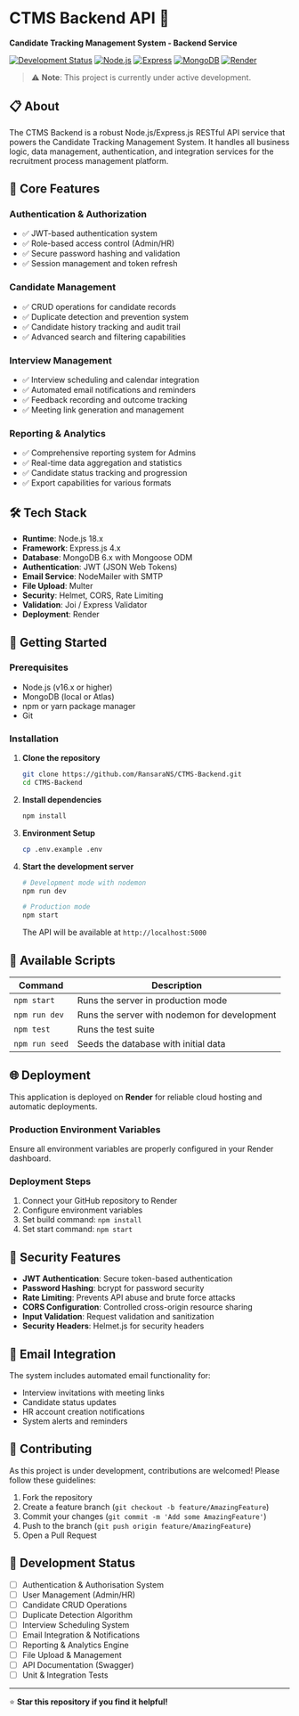 # CTMS Backend API 🔧

**Candidate Tracking Management System - Backend Service**

[![Development Status](https://img.shields.io/badge/Status-Under%20Development-yellow.svg)](https://github.com/your-username/CTMS-Backend)
[![Node.js](https://img.shields.io/badge/Node.js-18.x-green.svg)](https://nodejs.org/)
[![Express](https://img.shields.io/badge/Express-4.x-lightgrey.svg)](https://expressjs.com/)
[![MongoDB](https://img.shields.io/badge/MongoDB-6.x-green.svg)](https://mongodb.com/)
[![Render](https://img.shields.io/badge/Deployment-Render-purple.svg)](https://render.com/)

> ⚠️ **Note**: This project is currently under active development.

## 📋 About

The CTMS Backend is a robust Node.js/Express.js RESTful API service that powers the Candidate Tracking Management System. It handles all business logic, data management, authentication, and integration services for the recruitment process management platform.

## 🎯 Core Features

### Authentication & Authorization
- ✅ JWT-based authentication system
- ✅ Role-based access control (Admin/HR)
- ✅ Secure password hashing and validation
- ✅ Session management and token refresh

### Candidate Management
- ✅ CRUD operations for candidate records
- ✅ Duplicate detection and prevention system
- ✅ Candidate history tracking and audit trail
- ✅ Advanced search and filtering capabilities

### Interview Management
- ✅ Interview scheduling and calendar integration
- ✅ Automated email notifications and reminders
- ✅ Feedback recording and outcome tracking
- ✅ Meeting link generation and management

### Reporting & Analytics
- ✅ Comprehensive reporting system for Admins
- ✅ Real-time data aggregation and statistics
- ✅ Candidate status tracking and progression
- ✅ Export capabilities for various formats

## 🛠️ Tech Stack

- **Runtime**: Node.js 18.x
- **Framework**: Express.js 4.x
- **Database**: MongoDB 6.x with Mongoose ODM
- **Authentication**: JWT (JSON Web Tokens)
- **Email Service**: NodeMailer with SMTP
- **File Upload**: Multer
- **Security**: Helmet, CORS, Rate Limiting
- **Validation**: Joi / Express Validator
- **Deployment**: Render

## 🚀 Getting Started

### Prerequisites

- Node.js (v16.x or higher)
- MongoDB (local or Atlas)
- npm or yarn package manager
- Git

### Installation

1. **Clone the repository**
   ```bash
   git clone https://github.com/RansaraNS/CTMS-Backend.git
   cd CTMS-Backend
   ```

2. **Install dependencies**
   ```bash
   npm install
   ```

3. **Environment Setup**
   ```bash
   cp .env.example .env
   ```

4. **Start the development server**
   ```bash
   # Development mode with nodemon
   npm run dev
   
   # Production mode
   npm start
   ```

   The API will be available at `http://localhost:5000`

## 🔧 Available Scripts

| Command | Description |
|---------|-------------|
| `npm start` | Runs the server in production mode |
| `npm run dev` | Runs the server with nodemon for development |
| `npm test` | Runs the test suite |
| `npm run seed` | Seeds the database with initial data |


## 🌐 Deployment

This application is deployed on **Render** for reliable cloud hosting and automatic deployments.

### Production Environment Variables
Ensure all environment variables are properly configured in your Render dashboard.

### Deployment Steps
1. Connect your GitHub repository to Render
2. Configure environment variables
3. Set build command: `npm install`
4. Set start command: `npm start`

## 🔐 Security Features

- **JWT Authentication**: Secure token-based authentication
- **Password Hashing**: bcrypt for password security
- **Rate Limiting**: Prevents API abuse and brute force attacks
- **CORS Configuration**: Controlled cross-origin resource sharing
- **Input Validation**: Request validation and sanitization
- **Security Headers**: Helmet.js for security headers

## 📧 Email Integration

The system includes automated email functionality for:
- Interview invitations with meeting links
- Candidate status updates
- HR account creation notifications
- System alerts and reminders

## 🤝 Contributing

As this project is under development, contributions are welcomed! Please follow these guidelines:

1. Fork the repository
2. Create a feature branch (`git checkout -b feature/AmazingFeature`)
3. Commit your changes (`git commit -m 'Add some AmazingFeature'`)
4. Push to the branch (`git push origin feature/AmazingFeature`)
5. Open a Pull Request

## 📝 Development Status

- [ ] Authentication & Authorisation System
- [ ] User Management (Admin/HR)
- [ ] Candidate CRUD Operations
- [ ] Duplicate Detection Algorithm
- [ ] Interview Scheduling System
- [ ] Email Integration & Notifications
- [ ] Reporting & Analytics Engine
- [ ] File Upload & Management
- [ ] API Documentation (Swagger)
- [ ] Unit & Integration Tests

---

⭐ **Star this repository if you find it helpful!**
